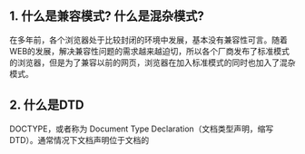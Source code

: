 ## 1. 什么是兼容模式? 什么是混杂模式?

在多年前，各个浏览器处于比较封闭的环境中发展，基本没有兼容性可言。随着WEB的发展，解决兼容性问题的需求越来越迫切，所以各个厂商发布了标准模式的浏览器，但是为了兼容以前的网页，浏览器在加入标准模式的同时也加入了混杂模式。

## 2. 什么是DTD

DOCTYPE，或者称为 Document Type Declaration（文档类型声明，缩写 DTD）。通常情况下文档声明位于文档的
